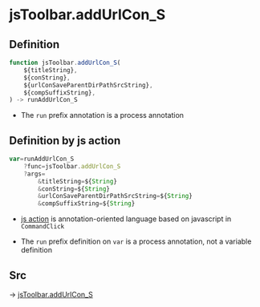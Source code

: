 # jsToolbar.addUrlCon_S

## Definition

```js.js
function jsToolbar.addUrlCon_S(
	${titleString},
	${conString},
	${urlConSaveParentDirPathSrcString},
	${compSuffixString},
) -> runAddUrlCon_S
```

- The `run` prefix annotation is a process annotation
## Definition by js action

```js.js
var=runAddUrlCon_S
	?func=jsToolbar.addUrlCon_S
	?args=
		&titleString=${String}
		&conString=${String}
		&urlConSaveParentDirPathSrcString=${String}
		&compSuffixString=${String}
```

- [js action](#) is annotation-oriented language based on javascript in `CommandClick`

- The `run` prefix definition on `var` is a process annotation, not a variable definition

## Src

-> [jsToolbar.addUrlCon_S](https://github.com/puutaro/CommandClick/blob/master/app/src/main/java/com/puutaro/commandclick/fragment_lib/terminal_fragment/js_interface/toolbar/JsToolbar.kt#L61)


